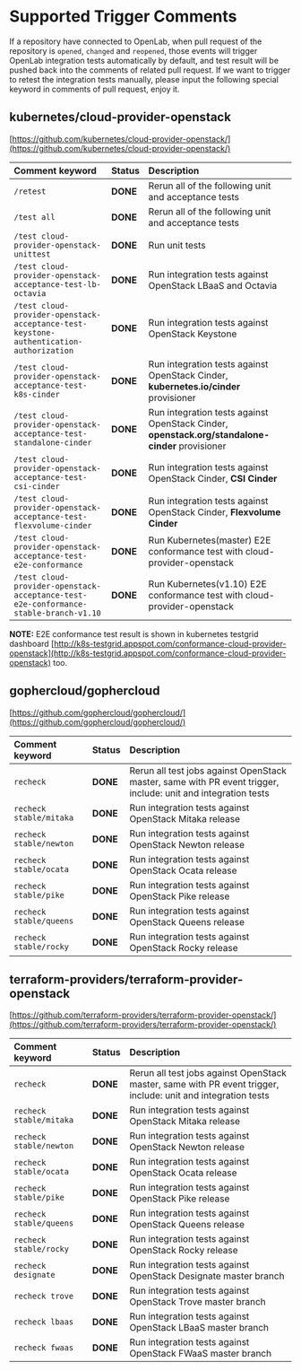 # Supported Trigger Comments

If a repository have connected to OpenLab, when pull request of the repository is `opened`, `changed` and `reopened`, those events will trigger OpenLab integration tests automatically by default, and test result will be pushed back into the comments of related pull request. If we want to trigger to retest the integration tests manually, please input the following special keyword in comments of pull request, enjoy it.

## kubernetes/cloud-provider-openstack

[https://github.com/kubernetes/cloud-provider-openstack/](https://github.com/kubernetes/cloud-provider-openstack/)

| Comment keyword | Status | Description |
| :--- | :--- | :--- |
| `/retest` | **DONE** | Rerun all of the following unit and acceptance tests |
| `/test all` | **DONE** | Rerun all of the following unit and acceptance tests |
| `/test cloud-provider-openstack-unittest` | **DONE** | Run unit tests |
| `/test cloud-provider-openstack-acceptance-test-lb-octavia` | **DONE** | Run integration tests against OpenStack LBaaS and Octavia |
| `/test cloud-provider-openstack-acceptance-test-keystone-authentication-authorization` | **DONE** | Run integration tests against OpenStack Keystone |
| `/test cloud-provider-openstack-acceptance-test-k8s-cinder` | **DONE** | Run integration tests against OpenStack Cinder, **kubernetes.io/cinder** provisioner |
| `/test cloud-provider-openstack-acceptance-test-standalone-cinder` | **DONE** | Run integration tests against OpenStack Cinder, **openstack.org/standalone-cinder** provisioner |
| `/test cloud-provider-openstack-acceptance-test-csi-cinder` | **DONE** | Run integration tests against OpenStack Cinder, **CSI Cinder** |
| `/test cloud-provider-openstack-acceptance-test-flexvolume-cinder` | **DONE** | Run integration tests against OpenStack Cinder, **Flexvolume Cinder** |
| `/test cloud-provider-openstack-acceptance-test-e2e-conformance` | **DONE** | Run Kubernetes\(master\) E2E conformance test with cloud-provider-openstack |
| `/test cloud-provider-openstack-acceptance-test-e2e-conformance-stable-branch-v1.10` | **DONE** | Run Kubernetes\(v1.10\) E2E conformance test with cloud-provider-openstack |

**NOTE:** E2E conformance test result is shown in kubernetes testgrid dashboard [http://k8s-testgrid.appspot.com/conformance-cloud-provider-openstack](http://k8s-testgrid.appspot.com/conformance-cloud-provider-openstack) too.

## gophercloud/gophercloud

[https://github.com/gophercloud/gophercloud/](https://github.com/gophercloud/gophercloud/)

| Comment keyword | Status | Description |
| :--- | :--- | :--- |
| `recheck` | **DONE** | Rerun all test jobs against OpenStack master, same with PR event trigger, include: unit and integration tests |
| `recheck stable/mitaka` | **DONE** | Run integration tests against OpenStack Mitaka release |
| `recheck stable/newton` | **DONE** | Run integration tests against OpenStack Newton release |
| `recheck stable/ocata` | **DONE** | Run integration tests against OpenStack Ocata release |
| `recheck stable/pike` | **DONE** | Run integration tests against OpenStack Pike release |
| `recheck stable/queens` | **DONE** | Run integration tests against OpenStack Queens release |
| `recheck stable/rocky` | **DONE** | Run integration tests against OpenStack Rocky release |

## terraform-providers/terraform-provider-openstack

[https://github.com/terraform-providers/terraform-provider-openstack/](https://github.com/terraform-providers/terraform-provider-openstack/)

| Comment keyword | Status | Description |
| :--- | :--- | :--- |
| `recheck` | **DONE** | Rerun all test jobs against OpenStack master, same with PR event trigger, include: unit and integration tests |
| `recheck stable/mitaka` | **DONE** | Run integration tests against OpenStack Mitaka release |
| `recheck stable/newton` | **DONE** | Run integration tests against OpenStack Newton release |
| `recheck stable/ocata` | **DONE** | Run integration tests against OpenStack Ocata release |
| `recheck stable/pike` | **DONE** | Run integration tests against OpenStack Pike release |
| `recheck stable/queens` | **DONE** | Run integration tests against OpenStack Queens release |
| `recheck stable/rocky` | **DONE** | Run integration tests against OpenStack Rocky release |
| `recheck designate` | **DONE** | Run integration tests against OpenStack Designate master branch |
| `recheck trove` | **DONE** | Run integration tests against OpenStack Trove master branch |
| `recheck lbaas` | **DONE** | Run integration tests against OpenStack LBaaS master branch |
| `recheck fwaas` | **DONE** | Run integration tests against OpenStack FWaaS master branch |

